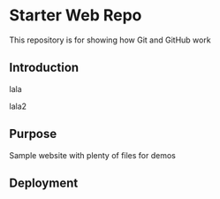 # Starter Web Repo

This repository is for showing how Git and GitHub work

## Introduction

lala

lala2

## Purpose

Sample website with plenty of files for demos

## Deployment
